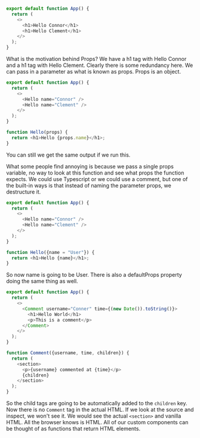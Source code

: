 ```js
export default function App() {
  return (
    <>
      <h1>Hello Connor</h1>
      <h1>Hello Clement</h1>
    </>
  );
}
```

What is the motivation behind Props? We have a h1 tag with Hello Connor and a h1 tag with Hello Clement. Clearly there is some redundancy here. We can pass in a parameter as what is known as props. Props is an object.

```js
export default function App() {
  return (
    <>
      <Hello name="Connor" />
      <Hello name="Clement" />
    </>
  );
}

function Hello(props) {
  return <h1>Hello {props.name}</h1>;
}
```

You can still we get the same output if we run this.

What some people find annoying is because we pass a single props variable, no way to look at this function and see what props the function expects. We could use Typescript or we could use a comment, but one of the built-in ways is that instead of naming the parameter props, we destructure it.

```js
export default function App() {
  return (
    <>
      <Hello name="Connor" />
      <Hello name="Clement" />
    </>
  );
}

function Hello({name = "User"}) {
  return <h1>Hello {name}</h1>;
}
```

So now name is going to be User. There is also a defaultProps property doing the same thing as well.

```js
export default function App() {
  return (
    <>
      <Comment username="Conner" time={(new Date()).toString()}>
        <h1>Hello World</h1>
        <p>This is a comment</p>
      </Comment>
    </>
  );
}

function Comment({username, time, children}) {
  return (
    <section>
      <p>{username} commented at {time}</p>
      {children}
    </section>
  );
}
```

So the child tags are going to be automatically added to the `children` key. Now there is no `Comment` tag in the actual HTML. If we look at the source and inspect, we won't see it. We would see the actual `<section>` and vanilla HTML. All the browser knows is HTML. All of our custom components can be thought of as functions that return HTML elements.
